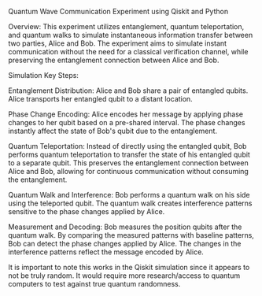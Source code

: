 Quantum Wave Communication Experiment using Qiskit and Python

Overview:
This experiment utilizes entanglement, quantum teleportation, and quantum walks to simulate instantaneous information transfer between two parties, Alice and Bob. The experiment aims to simulate instant communication without the need for a classical verification channel, while preserving the entanglement connection between Alice and Bob.

Simulation Key Steps:

Entanglement Distribution:
Alice and Bob share a pair of entangled qubits.
Alice transports her entangled qubit to a distant location.

Phase Change Encoding:
Alice encodes her message by applying phase changes to her qubit based on a pre-shared interval.
The phase changes instantly affect the state of Bob's qubit due to the entanglement.

Quantum Teleportation:
Instead of directly using the entangled qubit, Bob performs quantum teleportation to transfer the state of his entangled qubit to a separate qubit.
This preserves the entanglement connection between Alice and Bob, allowing for continuous communication without consuming the entanglement.

Quantum Walk and Interference:
Bob performs a quantum walk on his side using the teleported qubit.
The quantum walk creates interference patterns sensitive to the phase changes applied by Alice.

Measurement and Decoding:
Bob measures the position qubits after the quantum walk.
By comparing the measured patterns with baseline patterns, Bob can detect the phase changes applied by Alice.
The changes in the interference patterns reflect the message encoded by Alice.

It is important to note this works in the Qiskit simulation since it appears to not be truly random. It would require more research/access to quantum computers to test against true quantum randomness.
